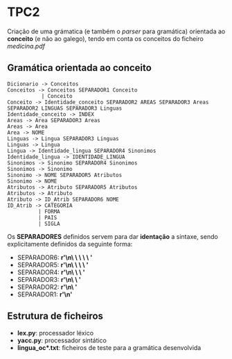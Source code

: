 # TPC2

Criação de uma grámatica (e também o *parser* para gramática) orientada ao **conceito** (e não ao galego), tendo em conta os conceitos do ficheiro *medicina.pdf*

## Gramática orientada ao **conceito**

```
Dicionario -> Conceitos
Conceitos -> Conceitos SEPARADOR1 Conceito
           | Conceito
Conceito -> Identidade_conceito SEPARADOR2 AREAS SEPARADOR3 Areas SEPARADOR2 LINGUAS SEPARADOR3 Linguas
Identidade_conceito -> INDEX
Areas -> Area SEPARADOR3 Areas
Areas -> Area
Area -> NOME
Linguas -> Lingua SEPARADOR3 Linguas
Linguas -> Lingua
Lingua -> Identidade_lingua SEPARADOR4 Sinonimos
Identidade_lingua -> IDENTIDADE_LINGUA
Sinonimos -> Sinonimo SEPARADOR4 Sinonimos
Sinonimos -> Sinonimo
Sinonimo -> NOME SEPARADOR5 Atributos
Sinonimo -> NOME
Atributos -> Atributo SEPARADOR5 Atributos
Atributos -> Atributo
Atributo -> ID_Atrib SEPARADOR6 NOME
ID_Atrib -> CATEGORIA
          | FORMA
          | PAIS
          | SIGLA 
```

Os **SEPARADORES** definidos servem para dar **identação** a sintaxe, sendo 
explicitamente definidos da seguinte forma:
* SEPARADOR6: **r'\n\ \ \ \ \ '**
* SEPARADOR5: **r'\n\ \ \ \ '**
* SEPARADOR4: **r'\n\ \ \ '**
* SEPARADOR3: **r'\n\ \ '**
* SEPARADOR2: **r'\n\ '**
* SEPARADOR1: **r'\n'**

## Estrutura de ficheiros

* **lex.py**: processador léxico
* **yacc.py**: processador sintático
* **lingua_oc\*.txt**: ficheiros de teste para a gramática desenvolvida 
